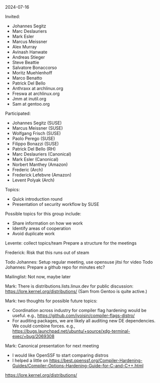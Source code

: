 2024-07-16

Invited:

- Johannes Segitz
- Marc Deslauriers
- Mark Esler
- Marcus Meissner
- Alex Murray
- Avinash Hanwate
- Andreas Stieger
- Steve Beattie
- Salvatore Bonaccorso
- Moritz Muehlenhoff
- Marco Benatto
- Patrick Del Bello
- Anthraxx at archlinux.org
- Freswa at archlinux.org
- Jmm at inutil.org
- Sam at gentoo.org

Participated:

- Johannes Segitz (SUSE)
- Marcus Meissner (SUSE)
- Wolfgang Frisch (SUSE)
- Paolo Perego (SUSE)
- Filippo Bonazzi (SUSE)
- Patrick Del Bello (RH)
- Marc Deslauriers (Canonical)
- Mark Esler (Canonical)
- Norbert Manthey (Amazon)
- Frederic (Arch)
- Frederick Lefebvre  (Amazon)
- Levent Polyak (Arch)

Topics:
- Quick introduction round
- Presentation of security workflow by SUSE

Possible topics for this group include:
- Share information on how we work
- Identify areas of cooperation
- Avoid duplicate work

Levente: collect topics/team
Prepare a structure for the meetings

Frederick: Risk that this runs out of steam

Todo Johannes: Setup regular meeting, use opensuse jitsi for video
Todo Johannes: Prepare a github repo for minutes etc?

Mailinglist: Not now, maybe later

Mark: There is distributions.lists.linux.dev for public discussion: https://lore.kernel.org/distributions/
(Sam from Gentoo is quite active.)

Mark: two thoughts for possible future topics:
- Coordination across industry for compiler flag hardening would be useful. e.g., https://github.com/jvoisin/compiler-flags-distro/
- For auditing packages, we are likely all auditing new DE dependencies. We could combine forces. e.g., https://bugs.launchpad.net/ubuntu/+source/xdg-terminal-exec/+bug/2069308

Mark: Canonical presentation for next meeting
- I would like OpenSSF to start comparing distros
- I helped a little on https://best.openssf.org/Compiler-Hardening-Guides/Compiler-Options-Hardening-Guide-for-C-and-C++.html

https://lore.kernel.org/distributions/
